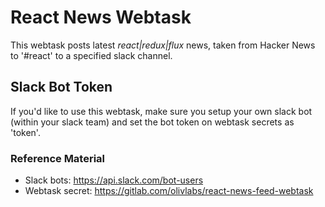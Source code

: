 # React News Webtask
This webtask posts latest *react|redux|flux* news, taken from Hacker News to '#react' to a specified slack channel.

## Slack Bot Token
If you'd like to use this webtask, make sure you setup your own slack bot (within your slack team) and set the bot token on webtask secrets as 'token'.

### Reference Material
* Slack bots: https://api.slack.com/bot-users
* Webtask secret: https://gitlab.com/olivlabs/react-news-feed-webtask
